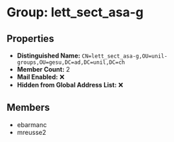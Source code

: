 # Group: lett_sect_asa-g

## Properties

- **Distinguished Name:** `CN=lett_sect_asa-g,OU=unil-groups,OU=gesu,DC=ad,DC=unil,DC=ch`
- **Member Count:** 2
- **Mail Enabled:** ❌
- **Hidden from Global Address List:** ❌

## Members

- ebarmanc
- mreusse2
